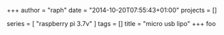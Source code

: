 +++
author = "raph"
date = "2014-10-20T07:55:43+01:00"
projects = []

series = [ "raspberry pi 3.7v" ]
tags = []
title = "micro usb lipo"
+++
foo

